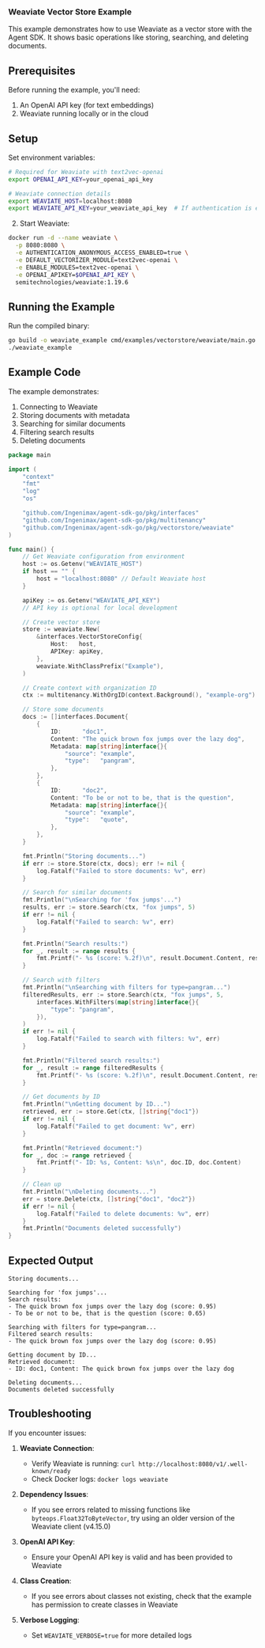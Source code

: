 ### Weaviate Vector Store Example
This example demonstrates how to use Weaviate as a vector store with the Agent SDK. It shows basic operations like storing, searching, and deleting documents.
## Prerequisites
Before running the example, you'll need:
1. An OpenAI API key (for text embeddings)
2. Weaviate running locally or in the cloud

## Setup

Set environment variables:
```bash
# Required for Weaviate with text2vec-openai
export OPENAI_API_KEY=your_openai_api_key

# Weaviate connection details
export WEAVIATE_HOST=localhost:8080
export WEAVIATE_API_KEY=your_weaviate_api_key  # If authentication is enabled
```

2. Start Weaviate:

```bash
docker run -d --name weaviate \
  -p 8080:8080 \
  -e AUTHENTICATION_ANONYMOUS_ACCESS_ENABLED=true \
  -e DEFAULT_VECTORIZER_MODULE=text2vec-openai \
  -e ENABLE_MODULES=text2vec-openai \
  -e OPENAI_APIKEY=$OPENAI_API_KEY \
  semitechnologies/weaviate:1.19.6
```

## Running the Example

Run the compiled binary:

```bash
go build -o weaviate_example cmd/examples/vectorstore/weaviate/main.go
./weaviate_example
```

## Example Code

The example demonstrates:

1. Connecting to Weaviate
2. Storing documents with metadata
3. Searching for similar documents
4. Filtering search results
5. Deleting documents

```go:cmd/examples/vectorstore/weaviate/main.go
package main

import (
	"context"
	"fmt"
	"log"
	"os"

	"github.com/Ingenimax/agent-sdk-go/pkg/interfaces"
	"github.com/Ingenimax/agent-sdk-go/pkg/multitenancy"
	"github.com/Ingenimax/agent-sdk-go/pkg/vectorstore/weaviate"
)

func main() {
	// Get Weaviate configuration from environment
	host := os.Getenv("WEAVIATE_HOST")
	if host == "" {
		host = "localhost:8080" // Default Weaviate host
	}

	apiKey := os.Getenv("WEAVIATE_API_KEY")
	// API key is optional for local development

	// Create vector store
	store := weaviate.New(
		&interfaces.VectorStoreConfig{
			Host:   host,
			APIKey: apiKey,
		},
		weaviate.WithClassPrefix("Example"),
	)

	// Create context with organization ID
	ctx := multitenancy.WithOrgID(context.Background(), "example-org")

	// Store some documents
	docs := []interfaces.Document{
		{
			ID:      "doc1",
			Content: "The quick brown fox jumps over the lazy dog",
			Metadata: map[string]interface{}{
				"source": "example",
				"type":   "pangram",
			},
		},
		{
			ID:      "doc2",
			Content: "To be or not to be, that is the question",
			Metadata: map[string]interface{}{
				"source": "example",
				"type":   "quote",
			},
		},
	}

	fmt.Println("Storing documents...")
	if err := store.Store(ctx, docs); err != nil {
		log.Fatalf("Failed to store documents: %v", err)
	}

	// Search for similar documents
	fmt.Println("\nSearching for 'fox jumps'...")
	results, err := store.Search(ctx, "fox jumps", 5)
	if err != nil {
		log.Fatalf("Failed to search: %v", err)
	}

	fmt.Println("Search results:")
	for _, result := range results {
		fmt.Printf("- %s (score: %.2f)\n", result.Document.Content, result.Score)
	}

	// Search with filters
	fmt.Println("\nSearching with filters for type=pangram...")
	filteredResults, err := store.Search(ctx, "fox jumps", 5,
		interfaces.WithFilters(map[string]interface{}{
			"type": "pangram",
		}),
	)
	if err != nil {
		log.Fatalf("Failed to search with filters: %v", err)
	}

	fmt.Println("Filtered search results:")
	for _, result := range filteredResults {
		fmt.Printf("- %s (score: %.2f)\n", result.Document.Content, result.Score)
	}

	// Get documents by ID
	fmt.Println("\nGetting document by ID...")
	retrieved, err := store.Get(ctx, []string{"doc1"})
	if err != nil {
		log.Fatalf("Failed to get document: %v", err)
	}

	fmt.Println("Retrieved document:")
	for _, doc := range retrieved {
		fmt.Printf("- ID: %s, Content: %s\n", doc.ID, doc.Content)
	}

	// Clean up
	fmt.Println("\nDeleting documents...")
	err = store.Delete(ctx, []string{"doc1", "doc2"})
	if err != nil {
		log.Fatalf("Failed to delete documents: %v", err)
	}
	fmt.Println("Documents deleted successfully")
}
```

## Expected Output

```
Storing documents...

Searching for 'fox jumps'...
Search results:
- The quick brown fox jumps over the lazy dog (score: 0.95)
- To be or not to be, that is the question (score: 0.65)

Searching with filters for type=pangram...
Filtered search results:
- The quick brown fox jumps over the lazy dog (score: 0.95)

Getting document by ID...
Retrieved document:
- ID: doc1, Content: The quick brown fox jumps over the lazy dog

Deleting documents...
Documents deleted successfully
```

## Troubleshooting

If you encounter issues:

1. **Weaviate Connection**:
   - Verify Weaviate is running: `curl http://localhost:8080/v1/.well-known/ready`
   - Check Docker logs: `docker logs weaviate`

2. **Dependency Issues**:
   - If you see errors related to missing functions like `byteops.Float32ToByteVector`, try using an older version of the Weaviate client (v4.15.0)

3. **OpenAI API Key**:
   - Ensure your OpenAI API key is valid and has been provided to Weaviate

4. **Class Creation**:
   - If you see errors about classes not existing, check that the example has permission to create classes in Weaviate

5. **Verbose Logging**:
   - Set `WEAVIATE_VERBOSE=true` for more detailed logs
